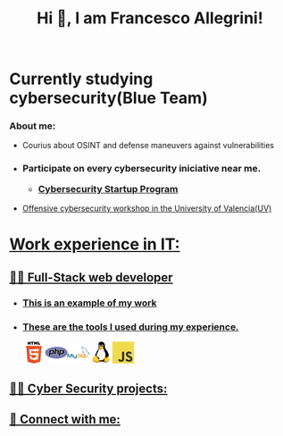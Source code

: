 <h1 align="center">Hi 🙌, I am Francesco Allegrini!</h1>
<br/><h1>Currently studying cybersecurity(Blue Team)</h1>

<div id><h3>About me:</h3>
  <ul dir="auto">
    <li>
      Courius about OSINT and defense maneuvers against vulnerabilities
    </li>
    <li>
      <h3>Participate on every cybersecurity iniciative near me. 
      <ul id="participations">
        <li>
          <a href="https://github.com/FraAlle/Frontpage/blob/main/Hackaton2024/Ciberseguridad_Hackaton_StartupValencia.pdf">Cybersecurity Startup Program</h3>
        </li>
        <li>
          <a href="https://github.com/FraAlle/Cybersecurity/blob/main/UV_projects/Buffer_Overflow_Exploit.mp4">Offensive cybersecurity workshop in the University of Valencia(UV)
        </li>
  </ul>
</div>

<div id="Work_Experience">

  <h1>Work experience in IT:</h1>

  <h2>👨‍💻 Full-Stack web developer</h2>
  
  <ul id="Work_Experience">
    <li>
      <h3><a href="https://github.com/FraAlle/Coding/blob/main/Full-Stack_work_example/admin_tickets.php">This is an example of my work</h3>
    </li>
    <li>
      <h3>These are the tools I used during my experience.</h3>
      <p align="left"><img src="https://raw.githubusercontent.com/devicons/devicon/master/icons/html5/html5-original-wordmark.svg" alt="html5" width="40" height="40"/><img src="https://raw.githubusercontent.com/devicons/devicon/master/icons/php/php-original.svg" alt="php" width="40" height="40"/><img src="https://raw.githubusercontent.com/devicons/devicon/master/icons/mysql/mysql-original-wordmark.svg" alt="mysql" width="40" height="40"/><img src="https://raw.githubusercontent.com/devicons/devicon/master/icons/linux/linux-original.svg" alt="linux" width="40" height="40"/><img src="https://raw.githubusercontent.com/devicons/devicon/master/icons/javascript/javascript-original.svg" alt="js" width="40" height="40"/></p>
    </li>
  </ul>

  <h2>👨‍💻 Cyber Security projects:</h2>

</div>
<h2>📲 Connect with me:</h2>

<!--[<img align="left" alt="LinkedIn" width="22px" src="https://cdn.jsdelivr.net/npm/simple-icons@v3/icons/linkedin.svg" />][linkedin]-->

[linkedin]: www.linkedin.com/in/francesco-allegrini-517871229